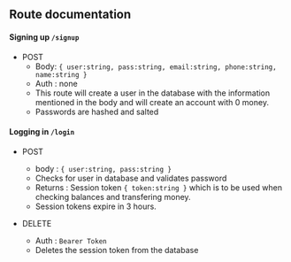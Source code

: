 ## Route documentation

#### Signing up `/signup`
- POST
  - Body: `{ user:string, pass:string, email:string, phone:string, name:string }`
  - Auth : none
  - This route will create a user in the database with the information mentioned in the body and will create an account with 0 money.
  - Passwords are hashed and salted

#### Logging in `/login`
- POST
  - body : `{ user:string, pass:string }`
  - Checks for user in database and validates password
  - Returns : Session token `{ token:string }` which is to be used when checking balances and transfering money.
  - Session tokens expire in 3 hours.

- DELETE
  - Auth : `Bearer Token`
  - Deletes the session token from the database